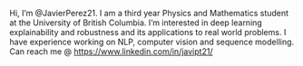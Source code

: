 Hi, I’m @JavierPerez21. I am a third year Physics and Mathematics student at the University of British Columbia. 
I’m interested in deep learning explainability and robustness and its applications to real world problems.
I have experience working on NLP, computer vision and sequence modelling.
Can reach me @ https://www.linkedin.com/in/javipt21/

